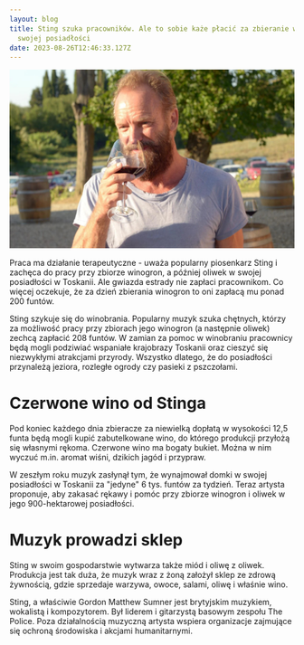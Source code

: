 ```yaml
---
layout: blog
title: Sting szuka pracowników. Ale to sobie każe płacić za zbieranie winogron w
  swojej posiadłości
date: 2023-08-26T12:46:33.127Z
---
```

![Sting z lampką wina gdzieś pod gołym niebem. Zachód słońca. W tle beczki i parking samochodów osobowych.](/assets/sting.jpg "Tak kiedyś wyglądał Sting")

Praca ma działanie terapeutyczne - uważa popularny piosenkarz Sting i zachęca do pracy przy zbiorze winogron, a później oliwek w swojej posiadłości w Toskanii. Ale gwiazda estrady nie zapłaci pracownikom. Co więcej oczekuje, że za dzień zbierania winogron to oni zapłacą mu ponad 200 funtów.

Sting szykuje się do winobrania. Popularny muzyk szuka chętnych, którzy za możliwość pracy przy zbiorach jego winogron (a następnie oliwek) zechcą zapłacić 208 funtów. W zamian za pomoc w winobraniu pracownicy będą mogli podziwiać wspaniałe krajobrazy Toskanii oraz cieszyć się niezwykłymi atrakcjami przyrody. Wszystko dlatego, że do posiadłości przynależą jeziora, rozległe ogrody czy pasieki z pszczołami.

# Czerwone wino od Stinga

Pod koniec każdego dnia zbieracze za niewielką dopłatą w wysokości 12,5 funta będą mogli kupić zabutelkowane wino, do którego produkcji przyłożą się własnymi rękoma. Czerwone wino ma bogaty bukiet. Można w nim wyczuć m.in. aromat wiśni, dzikich jagód i przypraw.

W zeszłym roku muzyk zasłynął tym, że wynajmował domki w swojej posiadłości w Toskanii za "jedyne" 6 tys. funtów za tydzień. Teraz artysta proponuje, aby zakasać rękawy i pomóc przy zbiorze winogron i oliwek w jego 900-hektarowej posiadłości.

# Muzyk prowadzi sklep

Sting w swoim gospodarstwie wytwarza także miód i oliwę z oliwek. Produkcja jest tak duża, że muzyk wraz z żoną założył sklep ze zdrową żywnością, gdzie sprzedaje warzywa, owoce, salami, oliwę i właśnie wino.

Sting, a właściwie Gordon Matthew Sumner jest brytyjskim muzykiem, wokalistą i kompozytorem. Był liderem i gitarzystą basowym zespołu The Police. Poza działalnością muzyczną artysta wspiera organizacje zajmujące się ochroną środowiska i akcjami humanitarnymi.